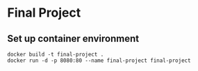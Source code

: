 # Final Project

## Set up container environment
```
docker build -t final-project . 
docker run -d -p 8080:80 --name final-project final-project 
```
